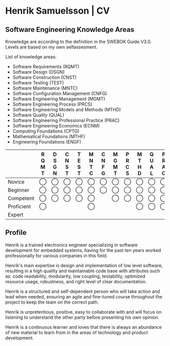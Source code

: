 # Henrik Samuelsson | CV

## Software Engineering Knowledge Areas

Knowledge are according to the definition in the SWEBOK Guide V3.0. Levels are based on my own selfassesment.

List of knowledge areas:

- Software Requirements (RQMT)  
- Software Design (DSGN)
- Software Construction (CNST)
- Software Testing (TEST)
- Software Maintenance (MNTC)
- Software Configuration Management (CNFG)
- Software Engineering Management (MGMT)
- Software Engineering Process (PRCS)
- Software Engineering Models and Methods (MTHD)
- Software Quality (QUAL)
- Software Engineering Professional Practice (PRAC)
- Software Engineering Economics (ECNM)
- Computing Foundations (CPTG)
- Mathematical Foundations (MTHF)
- Engineering Foundations (ENGF)


|            |R</BR>Q</BR>M</BR>T|D</BR>S</BR>G</BR>N|C</BR>N</BR>S</BR>T|T</BR>E</BR>S</BR>T|M</BR>N</BR>T</BR>C|C</BR>N</BR>F</BR>G|M</BR>G</BR>M</BR>T|P</BR>R</BR>C</BR>S|M</BR>T</BR>H</BR>D|Q</BR>U</BR>A</BR>L|P</BR>R</BR>A</BR>C|E</BR>C</BR>N</BR>M| C</BR>P</BR>T</BR>G | M</BR>T</BR>H</BR>F | E</BR>N</BR>G</BR>F |
| ---        | ---               | ---               | ---               | ---               | ---               | ---               | ---               | ---               | ---               | ---               | ---               | ---               | ---           | ---           | ---           |
| Novice     | ◯                | ◯                | ◯                | ◯                | ◯                | ◯                |◯                 |◯                 | ◯                | ◯                | ◯                |  ◯               |               |               |               |
| Beginner   | ◯                | ◯                | ◯                | ◯                | ◯                | ◯                |◯                 |◯                 | ◯                | ◯                | ◯                |  ◯               |               |               |               |
| Competent  | ◯                | ◯                | ◯                | ◯                | ◯                |                   |◯                 |◯                 | ◯                | ◯                | ◯                |                   |               |               |               |
| Proficient | ◯                |                   |                   |                   | ◯                |                   |                   |                   | ◯                | ◯                | ◯                |                   |               |               |               |   
| Expert     |                   |                   |                   |                   |                   |                   |                   |                   |                   |                   |                   |                   |               |               |               |

## Profile

Henrik is a trained electronics engineer specializing in software development for embedded systems, having for the past ten years worked professionally for various companies in this field.

Henrik's main expertise is design and implementation of low level software, resulting in a high quality and maintainable code base with attributes such as: code readability, modularity, low coupling, testability, optimized resource usage, robustness, and right level of clear documentation.

Henrik is a structured and self-dependent person who will take action and lead when needed, ensuring an agile and fine-tuned course throughout the project to keep the  team on the correct path.

Henrik is unpretentious, positive, easy to collaborate with and will focus on listening to understand the other party before presenting his own opinion.

Henrik is a continuous learner and loves that there is always an abundance of new material to learn from in the areas of technology and product development.

<!--
**HenrikSamuelsson/henriksamuelsson** is a ✨ _special_ ✨ repository because its `README.md` (this file) appears on your GitHub profile.

Here are some ideas to get you started:

- 🔭 I’m currently working on ...
- 🌱 I’m currently learning ...
- 👯 I’m looking to collaborate on ...
- 🤔 I’m looking for help with ...
- 💬 Ask me about ...
- 📫 How to reach me: ...
- 😄 Pronouns: ...
- ⚡ Fun fact: ...
-->

